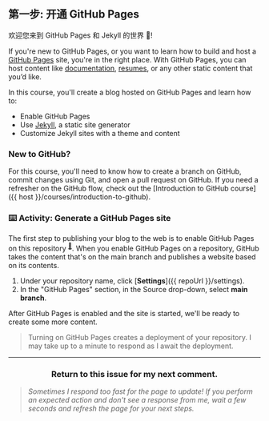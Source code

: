 ## 第一步: 开通 GitHub Pages

欢迎您来到 GitHub Pages 和 Jekyll 的世界 :tada:!

If you're new to GitHub Pages, or you want to learn how to build and host a [GitHub Pages](https://pages.github.com) site, you're in the right place. With GitHub Pages, you can host content like [documentation](https://flight-manual.atom.io/), [resumes](https://github.com/jglovier/resume-template), or any other static content that you’d like.

In this course, you'll create a blog hosted on GitHub Pages and learn how to:

- Enable GitHub Pages
- Use [Jekyll](https://jekyllrb.com/), a static site generator
- Customize Jekyll sites with a theme and content

### New to GitHub?

For this course, you'll need to know how to create a branch on GitHub, commit changes using Git, and open a pull request on GitHub. If you need a refresher on the GitHub flow, check out the [Introduction to GitHub course]({{ host }}/courses/introduction-to-github).

### :keyboard: Activity: Generate a GitHub Pages site

The first step to publishing your blog to the web is to enable GitHub Pages on this repository <sup>[:book:](https://help.github.com/articles/github-glossary/#repository)</sup>. When you enable GitHub Pages on a repository, GitHub takes the content that's on the main branch and publishes a website based on its contents.

1. Under your repository name, click [**Settings**]({{ repoUrl }}/settings).
1. In the "GitHub Pages" section, in the Source drop-down, select **main branch**.

After GitHub Pages is enabled and the site is started, we'll be ready to create some more content. 

> Turning on GitHub Pages creates a deployment of your repository. I may take up to a minute to respond as I await the deployment.

<hr>
<h3 align="center">Return to this issue for my next comment.</h3>

> _Sometimes I respond too fast for the page to update! If you perform an expected action and don't see a response from me, wait a few seconds and refresh the page for your next steps._
